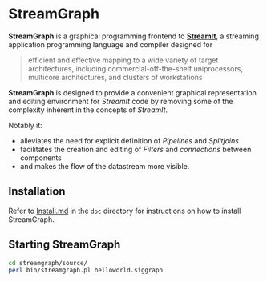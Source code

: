 # StreamGraph

**StreamGraph** is a graphical programming frontend to [**StreamIt**](http://groups.csail.mit.edu/cag/streamit/index.shtml), a streaming application programming language and compiler designed for

> efficient and effective mapping to a wide variety of target architectures, including commercial-off-the-shelf uniprocessors, multicore architectures, and clusters of workstations

**StreamGraph** is designed to provide a convenient graphical representation and editing environment for *StreamIt* code by removing some of the complexity inherent in the concepts of *StreamIt*.

Notably it:
* alleviates the need for explicit definition of *Pipelines* and *Splitjoins*
* facilitates the creation and editing of *Filters* and *connections* between components
* and makes the flow of the datastream more visible.

## Installation
Refer to [Install.md](doc/Installation.md) in the `doc` directory for instructions on how to install StreamGraph.

## Starting StreamGraph
```bash
cd streamgraph/source/
perl bin/streamgraph.pl helloworld.siggraph
```
